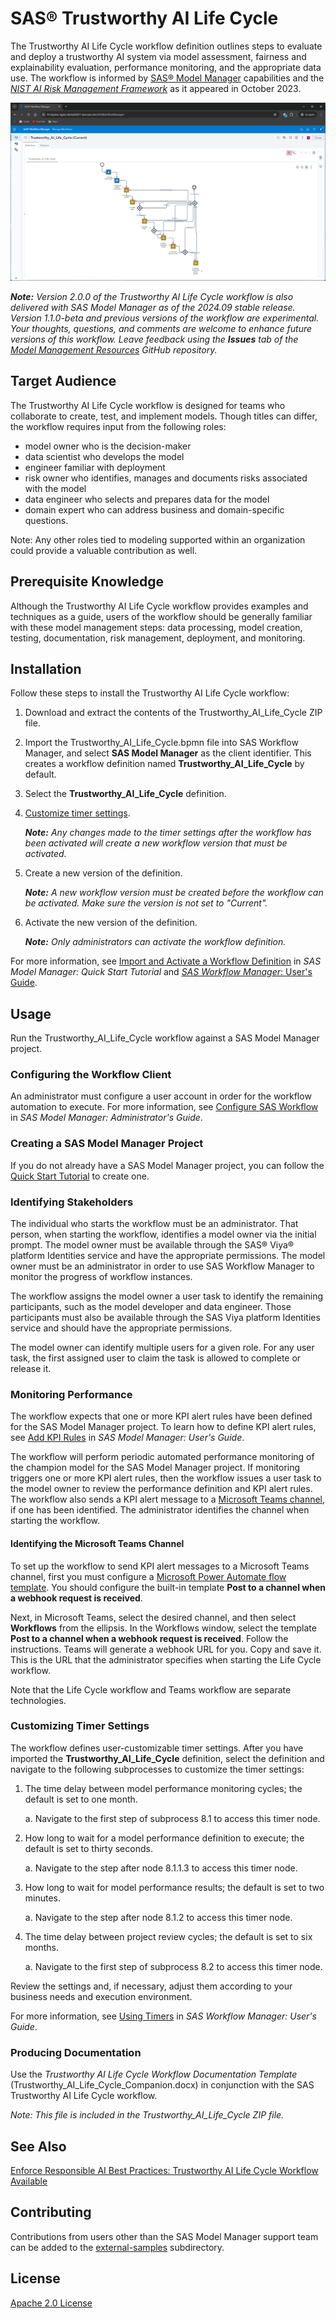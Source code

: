 # SAS&#174; Trustworthy AI Life Cycle

The Trustworthy AI Life Cycle workflow definition outlines steps to evaluate and deploy a trustworthy AI system via model assessment, fairness 
and explainability evaluation, performance monitoring, and the appropriate data use. The workflow is informed by 
[SAS&#174; Model Manager](http://documentation.sas.com/?cdcId=mdlmgrcdc&cdcVersion=default) capabilities and 
the [_NIST AI Risk Management Framework_](https://www.nist.gov/itl/ai-risk-management-framework) as it appeared in October 2023.

![Trustworthy AI Life Cycle Workflow as rendered by SAS Workflow Manager](images/TAILifeCycle.png)

_**Note:** Version 2.0.0 of the Trustworthy AI Life Cycle workflow is also delivered with SAS Model Manager as of the 2024.09 stable release. 
Version 1.1.0-beta and previous versions of the workflow are experimental. 
Your thoughts, questions, and comments are welcome to enhance future versions of this workflow. 
Leave feedback using the **Issues** tab of the [Model Management Resources](https://github.com/sassoftware/model-management-resources) GitHub repository._ 


## Target Audience

The Trustworthy AI Life Cycle workflow is designed for teams who collaborate to create, test, and implement models. Though titles can differ, the workflow requires input from the following roles:

* model owner who is the decision-maker
* data scientist who develops the model
* engineer familiar with deployment
* risk owner who identifies, manages and documents risks associated with the model
* data engineer who selects and prepares data for the model
* domain expert who can address business and domain-specific questions. 

Note: Any other roles tied to modeling supported within an organization could provide a valuable contribution as well.


## Prerequisite Knowledge

Although the Trustworthy AI Life Cycle workflow provides examples and techniques as a guide, users of the workflow should be generally familiar with these model management steps: data processing, model creation, testing, documentation, risk management, deployment, and monitoring.

## Installation

Follow these steps to install the Trustworthy AI Life Cycle workflow:

1. Download and extract the contents of the Trustworthy_AI_Life_Cycle ZIP file.
2. Import the Trustworthy_AI_Life_Cycle.bpmn file into SAS Workflow Manager, and select **SAS Model Manager** as the client identifier. 
   This creates a workflow definition named **Trustworthy_AI_Life_Cycle** by default.
3. Select the **Trustworthy_AI_Life_Cycle** definition.
4. [Customize timer settings](#customizing-timer-settings). 

   _**Note:** Any changes made to the timer settings after the workflow has been activated will create a new workflow version that must be activated._

5. Create a new version of the definition. 
   
   _**Note:** A new workflow version must be created before the workflow can be activated. Make sure the version is not set to "Current"._

6. Activate the new version of the definition. 

   _**Note:** Only administrators can activate the workflow definition._

For more information, see [Import and Activate a Workflow Definition](https://documentation.sas.com/?cdcId=mdlmgrcdc&cdcVersion=default&docsetId=mdlmgrqs&docsetTarget=p19zkxhqe0bvten1f1j1j7h6f7e4.htm#n1dk8lz6tczsunn17mluyiyvabsx) 
in _SAS Model Manager: Quick Start Tutorial_ and 
[_SAS Workflow Manager_: User's Guide](https://documentation.sas.com/?cdcId=wfscdc&cdcVersion=default).

## Usage

Run the Trustworthy_AI_Life_Cycle workflow against a SAS Model Manager project.

### Configuring the Workflow Client

An administrator must configure a user account in order for the workflow automation to execute. For more information, see [Configure SAS Workflow](https://documentation.sas.com/?cdcId=mdlmgrcdc&cdcVersion=default&docsetId=mdlmgrag&docsetTarget=n059pfaemov51yn1grxyy7ot991u.htm) in *SAS Model Manager: Administrator's Guide*.

### Creating a SAS Model Manager Project

If you do not already have a SAS Model Manager project, you can follow the [Quick Start Tutorial](https://documentation.sas.com/?cdcId=mdlmgrcdc&cdcVersion=default&docsetId=mdlmgrqs&docsetTarget=titlepage.htm) to create one.

### Identifying Stakeholders

The individual who starts the workflow must be an administrator. That person, when starting the workflow, identifies a model owner via the initial prompt. The model owner must be available through the SAS&#174; Viya&#174; platform Identities service and have the appropriate permissions. The model owner must be an administrator in order to use SAS Workflow Manager to monitor the progress of workflow instances.

The workflow assigns the model owner a user task to identify the remaining participants, such as the model developer and data engineer. Those participants must 
also be available through the SAS Viya platform Identities service and should have the appropriate permissions.

The model owner can identify multiple users for a given role. For any user task, the first assigned user to claim the task is allowed to complete or release it.

### Monitoring Performance

The workflow expects that one or more KPI alert rules have been defined for the SAS Model Manager project. To learn how to define KPI alert rules, see [Add KPI Rules](https://documentation.sas.com/?cdcId=mdlmgrcdc&cdcVersion=default&docsetId=mdlmgrug&docsetTarget=n1l40mg261mm9en1ehs4qiiro51p.htm#n1tikm4ftq9nuon1w0glpqe3fjp1) in *SAS Model Manager: User's Guide*.

The workflow will perform periodic automated performance monitoring of the champion model for the SAS Model Manager project. If monitoring triggers one or more KPI alert rules, then the workflow issues a user task to the model owner to review the performance definition and KPI alert rules. The workflow also sends a KPI alert message to a [Microsoft Teams channel](https://learn.microsoft.com/en-us/microsoftteams/teams-channels-overview), if one has been identified. The administrator identifies the channel when starting the workflow.

#### Identifying the Microsoft Teams Channel

To set up the workflow to send KPI alert messages to a Microsoft Teams channel, first you must configure a [Microsoft Power Automate flow template](https://learn.microsoft.com/en-us/power-automate/get-started-logic-template). You should configure the built-in template **Post to a channel when a webhook request is received**. 

Next, in Microsoft Teams, select the desired channel, and then select **Workflows** from the ellipsis. In the Workflows window, select the template **Post to a channel when a webhook request is received**. Follow the instructions. Teams will generate a webhook URL for you. Copy and save it. This is the URL that the administrator specifies when starting the Life Cycle workflow.

Note that the Life Cycle workflow and Teams workflow are separate technologies.

### Customizing Timer Settings

The workflow defines user-customizable timer settings. After you have imported the **Trustworthy_AI_Life_Cycle** definition, select the definition and navigate to the following subprocesses to customize the timer settings:

1. The time delay between model performance monitoring cycles; the default is set to one month.

	a. Navigate to the first step of subprocess 8.1 to access this timer node.

2. How long to wait for a model performance definition to execute; the default is set to thirty seconds.

	a. Navigate to the step after node 8.1.1.3 to access this timer node.

3. How long to wait for model performance results; the default is set to two minutes.

	a. Navigate to the step after node 8.1.2 to access this timer node.

4. The time delay between project review cycles; the default is set to six months.

	a. Navigate to the first step of subprocess 8.2 to access this timer node.

Review the settings and, if necessary, adjust them according to your business needs and execution environment.

For more information, see [Using Timers](https://documentation.sas.com/?cdcId=wfscdc&cdcVersion=default&docsetId=wfsug&docsetTarget=p0rkmi3glzmjgzn1tq567i4e6k41.htm) in _SAS Workflow Manager: User's Guide_.

### Producing Documentation

Use the _Trustworthy AI Life Cycle Workflow Documentation Template_ (Trustworthy_AI_Life_Cycle_Companion.docx) 
in conjunction with the SAS Trustworthy AI Life Cycle workflow. 

_Note: This file is included in the Trustworthy_AI_Life_Cycle ZIP file._

## See Also

[Enforce Responsible AI Best Practices: Trustworthy AI Life Cycle Workflow Available](https://communities.sas.com/t5/SAS-Communities-Library/Enforce-Responsible-AI-Best-Practices-Trustworthy-AI-Life-Cycle/ta-p/912717)

## Contributing

Contributions from users other than the SAS Model Manager support team can be added to the 
[external-samples](../external-samples) subdirectory.

## License

[Apache 2.0 License](../../../LICENSE)
